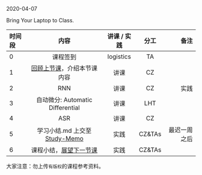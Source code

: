 2020-04-07

Bring Your Laptop to Class. 

| 时间段  |  内容     |  讲课 / 实践     |   分工  |   备注       |
| :---   | :----:    |   :----:    |    :----:    |       ---: |
|   0    | 课程签到       |  logistics   |     TA     |        |
|   1    | [回顾上节课](../WW7/WW7-stis-plan.md)，介绍本节课内容 |    讲课     |   CZ   |      |
|   2    | RNN |  讲课    |    CZ    |  实践       |
|   3    | 自动微分: Automatic Differential   | 讲课    |   LHT |         |
|   4    | ASR |  讲课    |  CZ  |    |
|   5    | 学习小结.md 上交至[Study-Memo](../../Study-Memo)   |  实践    |     CZ&TAs     |   最迟一周之后     |
|   6    | 课程小结，[展望下一节课](../WW9/WW9-stis-plan.md)   |  实践    |     CZ&TAs     |      |



大家注意：勿上传``有版权``的课程参考资料。
